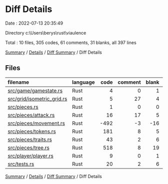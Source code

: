 # Diff Details

Date : 2022-07-13 20:35:49

Directory c:\\Users\\berys\\rust\\viaulence

Total : 10 files,  305 codes, 61 comments, 31 blanks, all 397 lines

[Summary](results.md) / [Details](details.md) / [Diff Summary](diff.md) / Diff Details

## Files
| filename | language | code | comment | blank | total |
| :--- | :--- | ---: | ---: | ---: | ---: |
| [src/game/gamestate.rs](/src/game/gamestate.rs) | Rust | 4 | 0 | 1 | 5 |
| [src/grid/isometric_grid.rs](/src/grid/isometric_grid.rs) | Rust | 5 | 27 | 4 | 36 |
| [src/pieces.rs](/src/pieces.rs) | Rust | 1 | 0 | 0 | 1 |
| [src/pieces/attack.rs](/src/pieces/attack.rs) | Rust | 16 | 17 | 5 | 38 |
| [src/pieces/movement.rs](/src/pieces/movement.rs) | Rust | -492 | -3 | -16 | -511 |
| [src/pieces/tokens.rs](/src/pieces/tokens.rs) | Rust | 181 | 8 | 5 | 194 |
| [src/pieces/traits.rs](/src/pieces/traits.rs) | Rust | 43 | 2 | 6 | 51 |
| [src/pieces/tree.rs](/src/pieces/tree.rs) | Rust | 518 | 8 | 19 | 545 |
| [src/player/player.rs](/src/player/player.rs) | Rust | 9 | 0 | 1 | 10 |
| [src/tests.rs](/src/tests.rs) | Rust | 20 | 2 | 6 | 28 |

[Summary](results.md) / [Details](details.md) / [Diff Summary](diff.md) / Diff Details